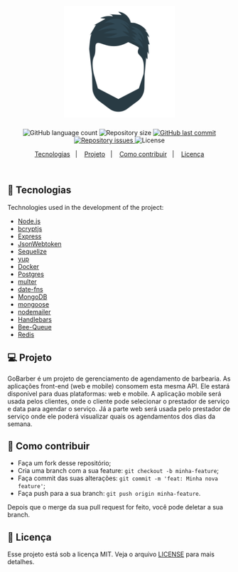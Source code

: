 <h1 align="center">
<img alt="GoBarber" title="#delicinha" src=".github/barber.svg" width="250px" />

</h1>

<p align="center">
  <img alt="GitHub language count" src="https://img.shields.io/github/languages/count/rlocatelli9/GoBarber-api">

  <img alt="Repository size" src="https://img.shields.io/github/repo-size/rlocatelli9/GoBarber-api">

  <a href="https://github.com/rlocatelli9/GoBarber-api/commits/master">
    <img alt="GitHub last commit" src="https://img.shields.io/github/last-commit/rlocatelli9/GoBarber-api">
  </a>

  <a href="https://github.com/rlocatelli9/GoBarber-api/issues">
    <img alt="Repository issues" src="https://img.shields.io/github/issues/rlocatelli9/GoBarber-api">
  </a>

  <img alt="License" src="https://img.shields.io/badge/license-MIT-brightgreen">
</p>

<p align="center">
  <a href="#rocket-tecnologias">Tecnologias</a>&nbsp;&nbsp;&nbsp;|&nbsp;&nbsp;&nbsp;
  <a href="#-projeto">Projeto</a>&nbsp;&nbsp;&nbsp;|&nbsp;&nbsp;&nbsp;
  <a href="#-como-contribuir">Como contribuir</a>&nbsp;&nbsp;&nbsp;|&nbsp;&nbsp;&nbsp;
  <a href="#memo-licença">Licença</a>
</p>

<br>

## :rocket: Tecnologias

Technologies used in the development of the project:

- [Node.js](https://nodejs.org/en/)
- [bcryptjs](https://www.npmjs.com/package/bcryptjs)
- [Express](https://expressjs.com/)
- [JsonWebtoken](https://jwt.io/)
- [Sequelize](https://sequelize.org/)
- [yup](https://github.com/jquense/yup)
- [Docker](https://www.docker.com/)
- [Postgres](https://www.postgresql.org/)
- [multer](https://github.com/expressjs/multer)
- [date-fns](https://date-fns.org/)
- [MongoDB](https://www.mongodb.com/)
- [mongoose](https://mongoosejs.com/)
- [nodemailer](https://nodemailer.com/about/)
- [Handlebars](https://handlebarsjs.com/)
- [Bee-Queue](https://github.com/bee-queue/bee-queue)
- [Redis](https://redis.io/)

## 💻 Projeto

GoBarber é um projeto de gerenciamento de agendamento de barbearia. As aplicações front-end (web e mobile) consomem esta mesma API. Ele estará disponível para duas plataformas: web e mobile. A aplicação mobile será usada pelos clientes, onde o cliente pode selecionar o prestador de serviço e data para agendar o serviço. Já a parte web será usada pelo prestador de serviço onde ele poderá visualizar quais os agendamentos dos dias da semana.

## 🤔 Como contribuir

- Faça um fork desse repositório;
- Cria uma branch com a sua feature: `git checkout -b minha-feature`;
- Faça commit das suas alterações: `git commit -m 'feat: Minha nova feature'`;
- Faça push para a sua branch: `git push origin minha-feature`.

Depois que o merge da sua pull request for feito, você pode deletar a sua branch.

## :memo: Licença

Esse projeto está sob a licença MIT. Veja o arquivo [LICENSE](LICENSE.md) para mais detalhes.
